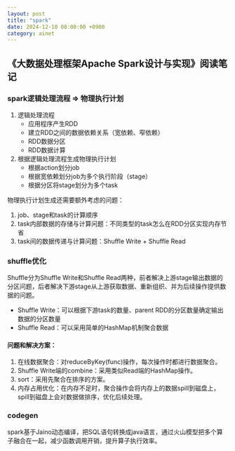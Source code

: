```yaml
---
layout: post
title: "spark"
date: 2024-12-10 08:00:00 +0900
category: ainet
---
```


## 《大数据处理框架Apache Spark设计与实现》阅读笔记

### spark逻辑处理流程 => 物理执行计划

1. 逻辑处理流程
    * 应用程序产生RDD
    * 建立RDD之间的数据依赖关系（宽依赖、窄依赖）
    * RDD数据分区
    * RDD数据计算
2. 根据逻辑处理流程生成物理执行计划
    * 根据action划分job
    * 根据宽依赖划分job为多个执行阶段（stage）
    * 根据分区将stage划分为多个task

物理执行计划生成还需要额外考虑的问题：

1. job、stage和task的计算顺序
2. task内部数据的存储与计算问题：不同类型的task怎么在RDD分区实现内存节省
3. task间的数据传递与计算问题：Shuffle Write + Shuffle Read

### shuffle优化

Shuffle分为Shuffle Write和Shuffle Read两种，前者解决上游stage输出数据的分区问题，后者解决下游stage从上游获取数据、重新组织、并为后续操作提供数据的问题。

* Shuffle Write：可以根据下游task的数量、parent RDD的分区数量确定输出数据的分区数量
* Shuffle Read：可以采用简单的HashMap机制聚合数据

#### 问题和解决方案：

1. 在线数据聚合：对reduceByKey(func)操作，每次操作时都进行数据聚合。
2. Shuffle Write端的combine：采用类似Read端的HashMap操作。
3. sort：采用先聚合在排序的方案。
4. 内存占用优化：在内存不足时，聚合操作会将内存上的数据spill到磁盘上，spill到磁盘上会对数据做排序，优化后续处理。

### codegen

spark基于Jaino动态编译，把SQL语句转换成java语言，通过火山模型把多个算子融合在一起，减少函数调用开销，提升算子执行效率。
